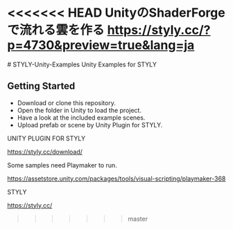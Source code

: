 <<<<<<< HEAD
﻿UnityのShaderForgeで流れる雲を作る https://styly.cc/?p=4730&preview=true&lang=ja
=======
﻿# STYLY-Unity-Examples
Unity Examples for STYLY

## Getting Started
* Download or clone this repository.
* Open the folder in Unity to load the project.
* Have a look at the included example scenes.
* Upload prefab or scene by Unity Plugin for STYLY.

UNITY PLUGIN FOR STYLY

https://styly.cc/download/

Some samples need Playmaker to run.

https://assetstore.unity.com/packages/tools/visual-scripting/playmaker-368

STYLY

https://styly.cc/
>>>>>>> master
